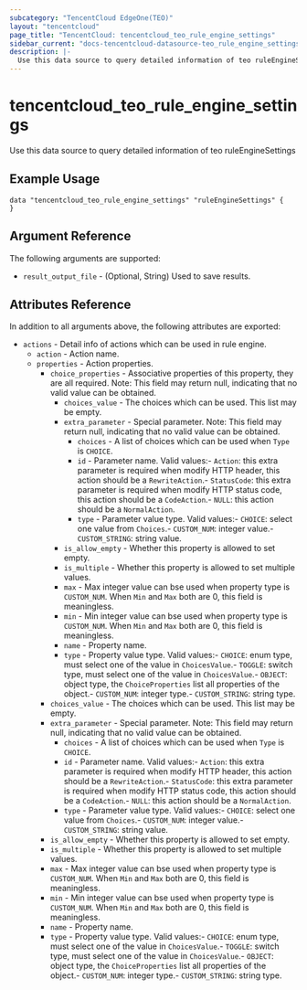 ```yaml
---
subcategory: "TencentCloud EdgeOne(TEO)"
layout: "tencentcloud"
page_title: "TencentCloud: tencentcloud_teo_rule_engine_settings"
sidebar_current: "docs-tencentcloud-datasource-teo_rule_engine_settings"
description: |-
  Use this data source to query detailed information of teo ruleEngineSettings
---
```


# tencentcloud_teo_rule_engine_settings

Use this data source to query detailed information of teo ruleEngineSettings

## Example Usage

```hcl
data "tencentcloud_teo_rule_engine_settings" "ruleEngineSettings" {
}
```

## Argument Reference

The following arguments are supported:

* `result_output_file` - (Optional, String) Used to save results.

## Attributes Reference

In addition to all arguments above, the following attributes are exported:

* `actions` - Detail info of actions which can be used in rule engine.
  * `action` - Action name.
  * `properties` - Action properties.
    * `choice_properties` - Associative properties of this property, they are all required. Note: This field may return null, indicating that no valid value can be obtained.
      * `choices_value` - The choices which can be used. This list may be empty.
      * `extra_parameter` - Special parameter. Note: This field may return null, indicating that no valid value can be obtained.
        * `choices` - A list of choices which can be used when `Type` is `CHOICE`.
        * `id` - Parameter name. Valid values:- `Action`: this extra parameter is required when modify HTTP header, this action should be a `RewriteAction`.- `StatusCode`: this extra parameter is required when modify HTTP status code, this action should be a `CodeAction`.- `NULL`: this action should be a `NormalAction`.
        * `type` - Parameter value type. Valid values:- `CHOICE`: select one value from `Choices`.- `CUSTOM_NUM`: integer value.- `CUSTOM_STRING`: string value.
      * `is_allow_empty` - Whether this property is allowed to set empty.
      * `is_multiple` - Whether this property is allowed to set multiple values.
      * `max` - Max integer value can bse used when property type is `CUSTOM_NUM`. When `Min` and `Max` both are 0, this field is meaningless.
      * `min` - Min integer value can bse used when property type is `CUSTOM_NUM`. When `Min` and `Max` both are 0, this field is meaningless.
      * `name` - Property name.
      * `type` - Property value type. Valid values:- `CHOICE`: enum type, must select one of the value in `ChoicesValue`.- `TOGGLE`: switch type, must select one of the value in `ChoicesValue`.- `OBJECT`: object type, the `ChoiceProperties` list all properties of the object.- `CUSTOM_NUM`: integer type.- `CUSTOM_STRING`: string type.
    * `choices_value` - The choices which can be used. This list may be empty.
    * `extra_parameter` - Special parameter. Note: This field may return null, indicating that no valid value can be obtained.
      * `choices` - A list of choices which can be used when `Type` is `CHOICE`.
      * `id` - Parameter name. Valid values:- `Action`: this extra parameter is required when modify HTTP header, this action should be a `RewriteAction`.- `StatusCode`: this extra parameter is required when modify HTTP status code, this action should be a `CodeAction`.- `NULL`: this action should be a `NormalAction`.
      * `type` - Parameter value type. Valid values:- `CHOICE`: select one value from `Choices`.- `CUSTOM_NUM`: integer value.- `CUSTOM_STRING`: string value.
    * `is_allow_empty` - Whether this property is allowed to set empty.
    * `is_multiple` - Whether this property is allowed to set multiple values.
    * `max` - Max integer value can bse used when property type is `CUSTOM_NUM`. When `Min` and `Max` both are 0, this field is meaningless.
    * `min` - Min integer value can bse used when property type is `CUSTOM_NUM`. When `Min` and `Max` both are 0, this field is meaningless.
    * `name` - Property name.
    * `type` - Property value type. Valid values:- `CHOICE`: enum type, must select one of the value in `ChoicesValue`.- `TOGGLE`: switch type, must select one of the value in `ChoicesValue`.- `OBJECT`: object type, the `ChoiceProperties` list all properties of the object.- `CUSTOM_NUM`: integer type.- `CUSTOM_STRING`: string type.



